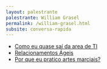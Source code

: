 ```yaml
---
layout: palestrante
palestrante: William Grasel
permalink: /william-grasel.html
subsite: conversa-rapida
---
```


* [Como eu quase saí da area de TI](/conversa-rapida/william-grasel-como-eu-quase-sa-da-area-de-ti)
* [Relacionamentos Ágeis](/conversa-rapida/william-grasel-relacionamentos-geis)
* [Por que eu pratico artes marciais?](/conversa-rapida/william-grasel-por-que-eu-pratico-artes-marciais)
